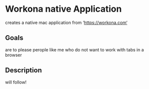 # Workona native Application

creates a native mac application from ‘https://workona.com‘

## Goals
are to please perople like me who do not want to work with tabs in a browser

## Description
will follow!
